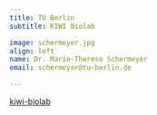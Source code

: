 ```yaml
---
title: TU Berlin
subtitle: KIWI Biolab

image: schermeyer.jpg
align: left
name: Dr. Marie-Therese Schermeyer
email: schermeyer@tu-berlin.de 

---
```


[kiwi-biolab](https://kiwi-biolab.de/team/)
